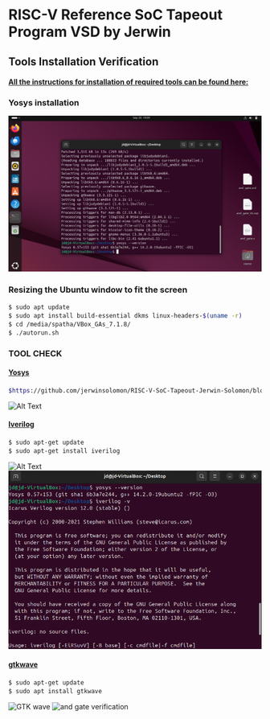 # RISC-V Reference SoC Tapeout Program VSD by Jerwin

## Tools Installation Verification

#### <ins>All the instructions for installation of required tools can be found here:</ins>

### **Yosys installation**
![Yosys Installation](https://github.com/jerwinsolomon/RISC-V-SoC-Tapeout-Jerwin-Solomon/blob/main/Week0/Images/Screenshot%202025-09-20%20190925.png)

### **Resizing the Ubuntu window to fit the screen**
```bash
$ sudo apt update
$ sudo apt install build-essential dkms linux-headers-$(uname -r)
$ cd /media/spatha/VBox_GAs_7.1.8/
$ ./autorun.sh
```

### **TOOL CHECK**

#### <ins>**Yosys**</ins>
```bash
$https://github.com/jerwinsolomon/RISC-V-SoC-Tapeout-Jerwin-Solomon/blob/main/Week0/Images/Screenshot%202025-09-20%20190925.png
```
![Alt Text](Images/yosys_installation_done.jpeg)

#### <ins>**Iverilog**</ins>
```bash
$ sudo apt-get update
$ sudo apt-get install iverilog
```
![Alt Text](Images/iverilog_status.png)
![Iverilog installation](https://github.com/jerwinsolomon/RISC-V-SoC-Tapeout-Jerwin-Solomon/blob/main/Week0/Images/Screenshot%202025-09-20%20191109.png)
#### <ins>**gtkwave**</ins>
```bash
$ sudo apt-get update
$ sudo apt install gtkwave
```
![GTK wave]()
![and gate verification]()

